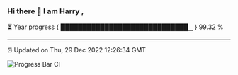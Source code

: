 ### Hi there 👋 I am Harry , 

⏳ Year progress { █████████████████████████████▁ } 99.32 %

---

⏰ Updated on Thu, 29 Dec 2022 12:26:34 GMT

![Progress Bar CI](https://github.com/duykhang68/duykhang68/workflows/Progress%20Bar%20CI/badge.svg)
